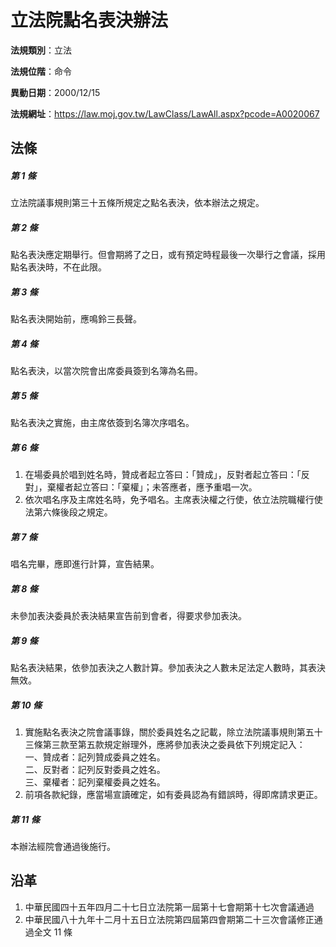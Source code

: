 # 立法院點名表決辦法




**法規類別**：立法

**法規位階**：命令

**異動日期**：2000/12/15  

**法規網址**：https://law.moj.gov.tw/LawClass/LawAll.aspx?pcode=A0020067



## 法條
##### 第 1 條
立法院議事規則第三十五條所規定之點名表決，依本辦法之規定。

##### 第 2 條
點名表決應定期舉行。但會期將了之日，或有預定時程最後一次舉行之會議，採用點名表決時，不在此限。

##### 第 3 條
點名表決開始前，應鳴鈴三長聲。

##### 第 4 條
點名表決，以當次院會出席委員簽到名簿為名冊。

##### 第 5 條
點名表決之實施，由主席依簽到名簿次序唱名。

##### 第 6 條
1. 在場委員於唱到姓名時，贊成者起立答曰：「贊成」，反對者起立答曰：「反對」，棄權者起立答曰：「棄權」；未答應者，應予重唱一次。
1. 依次唱名序及主席姓名時，免予唱名。主席表決權之行使，依立法院職權行使法第六條後段之規定。

##### 第 7 條
唱名完畢，應即進行計算，宣告結果。

##### 第 8 條
未參加表決委員於表決結果宣告前到會者，得要求參加表決。

##### 第 9 條
點名表決結果，依參加表決之人數計算。參加表決之人數未足法定人數時，其表決無效。

##### 第 10 條
1. 實施點名表決之院會議事錄，關於委員姓名之記載，除立法院議事規則第五十三條第三款至第五款規定辦理外，應將參加表決之委員依下列規定記入：  
一、贊成者：記列贊成委員之姓名。  
二、反對者：記列反對委員之姓名。  
三、棄權者：記列棄權委員之姓名。
1. 前項各款紀錄，應當場宣讀確定，如有委員認為有錯誤時，得即席請求更正。

##### 第 11 條
本辦法經院會通過後施行。

## 沿革
1. 中華民國四十五年四月二十七日立法院第一屆第十七會期第十七次會議通過
1. 中華民國八十九年十二月十五日立法院第四屆第四會期第二十三次會議修正通過全文 11 條
